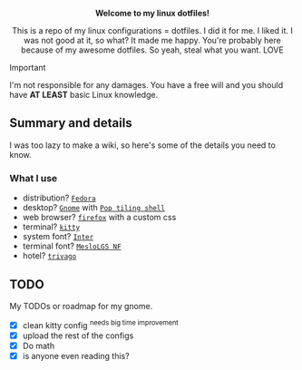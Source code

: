 <p align=center>
  
  <b>
		Welcome to my linux dotfiles!
	</b>
  
</p>

<p align='center'>
	This is a repo of my linux configurations = dotfiles. I did it for me. I liked it. I was not good at it, so what? It made me happy. You're probably here because of my awesome dotfiles. So yeah, steal what you want. LOVE
</p>


> [!IMPORTANT]
> I'm not responsible for any damages. You have a free will and you should have **AT LEAST** basic Linux knowledge.


## Summary and details
I was too lazy to make a wiki, so here's some of the details you need to know.

### What I use

- distribution? [`Fedora`](https://fedoraproject.org/)
- desktop? [`Gnome`](https://www.gnome.org/) with [`Pop tiling shell`](https://github.com/pop-os/shell)
- web browser? [`firefox`](https://www.mozilla.org/) with a custom css
- terminal? [`kitty`](https://github.com/kovidgoyal/kitty)
- system font? [`Inter`](https://github.com/rsms/inter/)
- terminal font? [`MesloLGS NF`](https://github.com/romkatv/powerlevel10k#meslo-nerd-font-patched-for-powerlevel10k)
- hotel? [`trivago`](https://www.trivago.com/)

## TODO

My TODOs or roadmap for my gnome.

- [x] clean kitty config <sup>needs big time improvement</sup>
- [x] upload the rest of the configs
- [x] Do math
- [x] is anyone even reading this?
